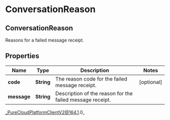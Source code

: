# ConversationReason

## ConversationReason
Reasons for a failed message receipt.

## Properties

|Name | Type | Description | Notes|
|------------ | ------------- | ------------- | -------------|
| **code** | **String** | The reason code for the failed message receipt. | [optional] |
| **message** | **String** | Description of the reason for the failed message receipt. | |



_PureCloudPlatformClientV2@164.1.0_
